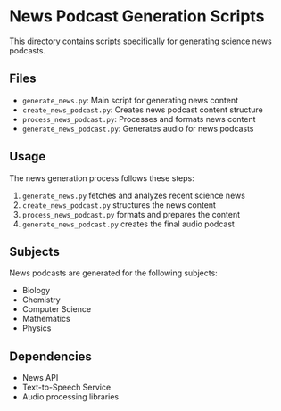 # News Podcast Generation Scripts

This directory contains scripts specifically for generating science news podcasts.

## Files

- `generate_news.py`: Main script for generating news content
- `create_news_podcast.py`: Creates news podcast content structure
- `process_news_podcast.py`: Processes and formats news content
- `generate_news_podcast.py`: Generates audio for news podcasts

## Usage

The news generation process follows these steps:
1. `generate_news.py` fetches and analyzes recent science news
2. `create_news_podcast.py` structures the news content
3. `process_news_podcast.py` formats and prepares the content
4. `generate_news_podcast.py` creates the final audio podcast

## Subjects

News podcasts are generated for the following subjects:
- Biology
- Chemistry
- Computer Science
- Mathematics
- Physics

## Dependencies

- News API
- Text-to-Speech Service
- Audio processing libraries 